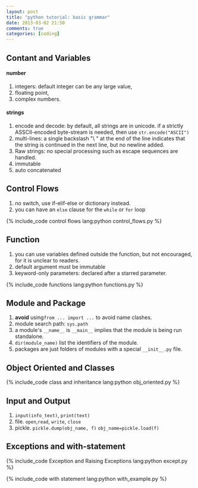 ```yaml
---
layout: post
title: "python tutorial: basic grammar"
date: 2013-03-02 21:50
comments: true
categories: [coding]
---
```


Contant and Variables
---------------------

#### number

1. integers: default integer can be any large value,
2. floating point,
3. complex numbers.

#### strings

<!--more-->

1. encode and decode: by default, all strings are in unicode.
	if a strictly ASSCII-encoded byte-stream is needed,
	then use `str.encode("ASCII")`
2. multi-lines: a single backslash "\ " at the end of the line indicates
	that the string is continued in the next line, but no newline added.
3. Raw strings: no special processing such as escape sequences are handled.
4. immutable
5. auto concatenated

Control Flows
-------------

1. no switch, use if-elif-else or dictionary instead.
2. you can have an `else` clause for the `while` or `for` loop

{% include_code control flows lang:python control_flows.py %}


Function
--------

1. you can use variables defined outside the function, but not encouraged,
	for it is unclear to readers.
3. default argument must be immutable
5. keyword-only parameters: declared after a starred parameter.

{% include_code functions lang:python functions.py %}

Module and Package
------

1. **avoid** using`from ... import ...` to avoid name clashes.
2. module search path: `sys.path`
3. a module's `__name__` is `__main__` implies that 
	the module is being run standalone.
4. `dir(module_name)` list the identifiers of the module.
5. packages are just folders of modules with a special `__init__.py` file.

Object Oriented and Classes
---------------------------

{% include_code class and inheritance lang:python obj_oriented.py %}

Input and Output
----------------

1. `input(info_text)`, `print(text)`
2. file. `open`,`read`, `write`, `close`
3. pickle.
	`pickle.dump(obj_name, f)`
	`obj_name=pickle.load(f)`

Exceptions and with-statement
-----------------------------

{% include_code Exception and Raising Exceptions lang:python except.py %}

{% include_code with statement lang:python with_example.py %}
